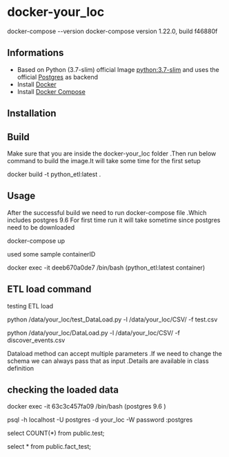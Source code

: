 # docker-your_loc


docker-compose --version
docker-compose version 1.22.0, build f46880f


## Informations

* Based on Python (3.7-slim) official Image [python:3.7-slim](https://hub.docker.com/_/python/) and uses the official [Postgres](https://hub.docker.com/_/postgres/) as backend
* Install [Docker](https://www.docker.com/)
* Install [Docker Compose](https://docs.docker.com/compose/install/)

## Installation

## Build
Make sure that you are inside the docker-your_loc folder .Then run below command to 
build the image.It will take some time for the first setup 

docker build -t python_etl:latest .


## Usage

After the successful build we need to run docker-compose file .Which includes postgres 9.6
For first time run it will take sometime since postgres need to be downloaded

docker-compose up

used some sample containerID

docker exec -it deeb670a0de7 /bin/bash (python_etl:latest container)

## ETL load command

testing ETL load

python /data/your_loc/test_DataLoad.py -l /data/your_loc/CSV/ -f test.csv 

 

python /data/your_loc/DataLoad.py -l /data/your_loc/CSV/ -f discover_events.csv 

Dataload method can accept multiple parameters .If we need to change the schema we 
can always pass that as input .Details are available in class definition

## checking the loaded data

docker exec -it 63c3c457fa09 /bin/bash (postgres 9.6 )

psql -h localhost -U postgres -d your_loc -W
password :postgres

select COUNT(*) from public.test;

select * from public.fact_test;


